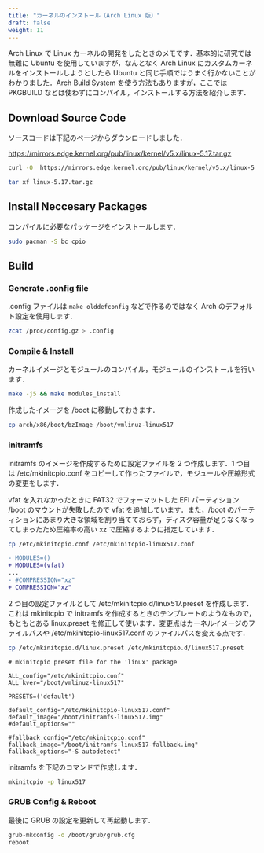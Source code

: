 ```yaml
---
title: "カーネルのインストール（Arch Linux 版）"
draft: false
weight: 11
---
```

Arch Linux で Linux カーネルの開発をしたときのメモです．基本的に研究では無難に Ubuntu を使用していますが，なんとなく Arch Linux にカスタムカーネルをインストールしようとしたら Ubuntu と同じ手順ではうまく行かないことがわかりました．Arch Build System を使う方法もありますが，ここでは PKGBUILD などは使わずにコンパイル，インストールする方法を紹介します．

## Download Source Code

ソースコードは下記のページからダウンロードしました．

<https://mirrors.edge.kernel.org/pub/linux/kernel/v5.x/linux-5.17.tar.gz>

```sh
curl -O  https://mirrors.edge.kernel.org/pub/linux/kernel/v5.x/linux-5.17.tar.gz
```

```sh
tar xf linux-5.17.tar.gz
```

## Install Neccesary Packages

コンパイルに必要なパッケージをインストールします．

```sh
sudo pacman -S bc cpio
```

## Build

### Generate .config file

.config ファイルは `make olddefconfig` などで作るのではなく Arch のデフォルト設定を使用します．

```sh
zcat /proc/config.gz > .config
```

### Compile & Install

カーネルイメージとモジュールのコンパイル，モジュールのインストールを行います．

```sh
make -j5 && make modules_install
```

作成したイメージを /boot に移動しておきます．

```sh
cp arch/x86/boot/bzImage /boot/vmlinuz-linux517
```

### initramfs

initramfs のイメージを作成するために設定ファイルを 2 つ作成します．1 つ目は /etc/mkinitcpio.conf をコピーして作ったファイルで，モジュールや圧縮形式の変更をします．

vfat を入れなかったときに FAT32 でフォーマットした EFI パーティション /boot のマウントが失敗したので vfat を追加しています．また，/boot のパーティションにあまり大きな領域を割り当てておらず，ディスク容量が足りなくなってしまったため圧縮率の高い xz で圧縮するように指定しています．

```sh
cp /etc/mkinitcpio.conf /etc/mkinitcpio-linux517.conf
```

```diff
- MODULES=()
+ MODULES=(vfat)
...
- #COMPRESSION="xz"
+ COMPRESSION="xz"
```

2 つ目の設定ファイルとして /etc/mkinitcpio.d/linux517.preset を作成します．これは mkinitcpio で initramfs を作成するときのテンプレートのようなもので，もともとある linux.preset を修正して使います．変更点はカーネルイメージのファイルパスや /etc/mkinitcpio-linux517.conf のファイルパスを変える点です．

```sh
cp /etc/mkinitcpio.d/linux.preset /etc/mkinitcpio.d/linux517.preset
```

```text
# mkinitcpio preset file for the 'linux' package

ALL_config="/etc/mkinitcpio.conf"
ALL_kver="/boot/vmlinuz-linux517"

PRESETS=('default')

default_config="/etc/mkinitcpio-linux517.conf"
default_image="/boot/initramfs-linux517.img"
#default_options=""

#fallback_config="/etc/mkinitcpio.conf"
fallback_image="/boot/initramfs-linux517-fallback.img"
fallback_options="-S autodetect"
```

initramfs を下記のコマンドで作成します．

```sh
mkinitcpio -p linux517
```

### GRUB Config & Reboot

最後に GRUB の設定を更新して再起動します．

```sh
grub-mkconfig -o /boot/grub/grub.cfg
reboot
```
